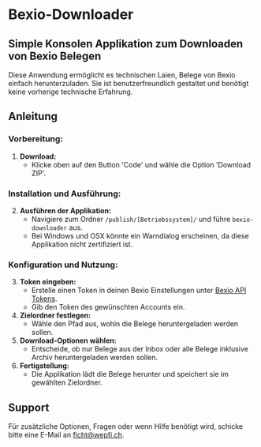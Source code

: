 # Bexio-Downloader
## Simple Konsolen Applikation zum Downloaden von Bexio Belegen

Diese Anwendung ermöglicht es technischen Laien, Belege von Bexio einfach herunterzuladen. Sie ist benutzerfreundlich gestaltet und benötigt keine vorherige technische Erfahrung.

## Anleitung

### Vorbereitung:
1. **Download:**
   - Klicke oben auf den Button 'Code' und wähle die Option 'Download ZIP'.
  
### Installation und Ausführung:
2. **Ausführen der Applikation:**
   - Navigiere zum Ordner `/publish/[Betriebssystem]/` und führe `bexio-downloader` aus.
   - Bei Windows und OSX könnte ein Warndialog erscheinen, da diese Applikation nicht zertifiziert ist.

### Konfiguration und Nutzung:
3. **Token eingeben:**
   - Erstelle einen Token in deinen Bexio Einstellungen unter [Bexio API Tokens](https://office.bexio.com/index.php/admin/apiTokens#/).
   - Gib den Token des gewünschten Accounts ein.
4. **Zielordner festlegen:**
   - Wähle den Pfad aus, wohin die Belege heruntergeladen werden sollen.
5. **Download-Optionen wählen:**
   - Entscheide, ob nur Belege aus der Inbox oder alle Belege inklusive Archiv heruntergeladen werden sollen.
6. **Fertigstellung:**
   - Die Applikation lädt die Belege herunter und speichert sie im gewählten Zielordner.

## Support

Für zusätzliche Optionen, Fragen oder wenn Hilfe benötigt wird, schicke bitte eine E-Mail an [ficht@wepfi.ch](mailto:ficht@wepfi.ch).
